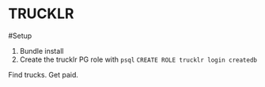 TRUCKLR
=======

#Setup

1. Bundle install
2. Create the trucklr PG role with
	`psql`
	`CREATE ROLE trucklr login createdb`



Find trucks. Get paid.
